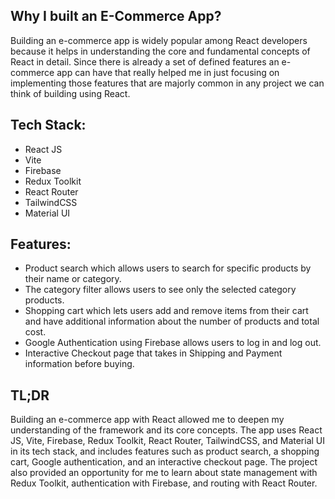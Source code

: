 ## Why I built an E-Commerce App?
Building an e-commerce app is widely popular among React developers because it helps in understanding the core and fundamental concepts of React in detail. Since there is already a set of defined features an e-commerce app can have that really helped me in just focusing on implementing those features that are majorly common in any project we can think of building using React. 

## Tech Stack:
- React JS
- Vite
- Firebase
- Redux Toolkit
- React Router
- TailwindCSS
- Material UI

## Features:
- Product search which allows users to search for specific products by their name or category.
- The category filter allows users to see only the selected category products.
- Shopping cart which lets users add and remove items from their cart and have additional information about the number of products and total cost.
- Google Authentication using Firebase allows users to log in and log out.
- Interactive Checkout page that takes in Shipping and Payment information before buying.

## TL;DR
Building an e-commerce app with React allowed me to deepen my understanding of the framework and its core concepts. The app uses React JS, Vite, Firebase, Redux Toolkit, React Router, TailwindCSS, and Material UI in its tech stack, and includes features such as product search, a shopping cart, Google authentication, and an interactive checkout page. The project also provided an opportunity for me to learn about state management with Redux Toolkit, authentication with Firebase, and routing with React Router.
